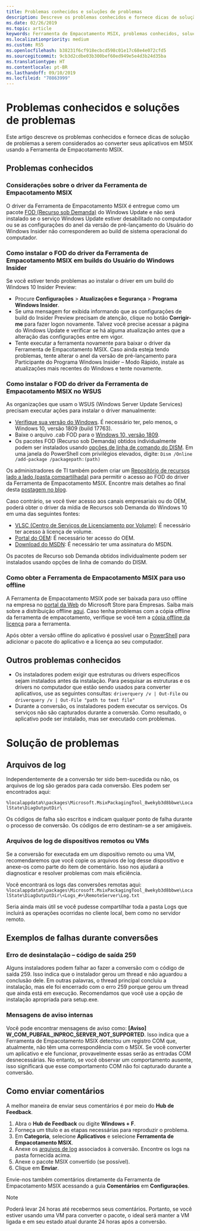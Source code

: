 ```yaml
---
title: Problemas conhecidos e soluções de problemas
description: Descreve os problemas conhecidos e fornece dicas de solução de problemas para a Ferramenta de Empacotamento MSIX.
ms.date: 02/26/2019
ms.topic: article
keywords: Ferramenta de Empacotamento MSIX, problemas conhecidos, solução de problemas
ms.localizationpriority: medium
ms.custom: RS5
ms.openlocfilehash: b38231f6cf918ecbcd598c01e17c68e4e072cfd5
ms.sourcegitcommit: 9cb3d2cdbe03b300bef60ed949e5e4d3b24d35ba
ms.translationtype: HT
ms.contentlocale: pt-BR
ms.lasthandoff: 09/10/2019
ms.locfileid: "70863999"
---
```

# <a name="known-issues-and-troubleshooting"></a>Problemas conhecidos e soluções de problemas

Este artigo descreve os problemas conhecidos e fornece dicas de solução de problemas a serem considerados ao converter seus aplicativos em MSIX usando a Ferramenta de Empacotamento MSIX.

## <a name="known-issues"></a>Problemas conhecidos

### <a name="msix-packaging-tool-driver-considerations"></a>Considerações sobre o driver da Ferramenta de Empacotamento MSIX

O driver da Ferramenta de Empacotamento MSIX é entregue como um pacote [FOD (Recurso sob Demanda)](https://docs.microsoft.com/windows-hardware/manufacture/desktop/features-on-demand-v2--capabilities) do Windows Update e não será instalado se o serviço Windows Update estiver desabilitado no computador ou se as configurações do anel da versão de pré-lançamento do Usuário do Windows Insider não corresponderem ao build de sistema operacional do computador.

### <a name="installing-msix-packaging-tool-driver-fod-on-windows-insider-builds"></a>Como instalar o FOD do driver da Ferramenta de Empacotamento MSIX em builds do Usuário do Windows Insider

Se você estiver tendo problemas ao instalar o driver em um build do Windows 10 Insider Preview:

- Procure **Configurações** > **Atualizações e Segurança** > **Programa Windows Insider**.
- Se uma mensagem for exibida informando que as configurações de build do Insider Preview precisam de atenção, clique no botão **Corrigir-me** para fazer logon novamente. Talvez você precise acessar a página do Windows Update e verificar se há alguma atualização antes que a alteração das configurações entre em vigor.
- Tente executar a ferramenta novamente para baixar o driver da Ferramenta de Empacotamento MSIX. Caso ainda esteja tendo problemas, tente alterar o anel da versão de pré-lançamento para Participante do Programa Windows Insider – Modo Rápido, instale as atualizações mais recentes do Windows e tente novamente.

### <a name="installing-msix-packaging-tool-driver-fod-in-wsus"></a>Como instalar o FOD do driver da Ferramenta de Empacotamento MSIX no WSUS

As organizações que usam o WSUS (Windows Server Update Services) precisam executar ações para instalar o driver manualmente:

- [Verifique sua versão do Windows](https://support.microsoft.com/help/13443/windows-which-operating-system). É necessário ter, pelo menos, o Windows 10, versão 1809 (build 17763).
- Baixe o arquivo .cab FOD para o [Windows 10, versão 1809](https://download.microsoft.com/download/8/4/3/8436215A-42DB-4FD2-966D-60D436D6EEFC/Msix-PackagingTool-Driver-Package~31bf3856ad364e35~amd64~~.cab).
- Os pacotes FOD (Recurso sob Demanda) obtidos individualmente podem ser instalados usando [opções de linha de comando do DISM](https://docs.microsoft.com/windows-hardware/manufacture/desktop/dism-operating-system-package-servicing-command-line-options). Em uma janela do PowerShell com privilégios elevados, digite: ```Dism /Online /add-package /packagepath:(path)```

Os administradores de TI também podem criar um [Repositório de recursos lado a lado (pasta compartilhada)](https://docs.microsoft.com/windows-server/administration/server-manager/configure-features-on-demand-in-windows-server) para permitir o acesso ao FOD do driver da Ferramenta de Empacotamento MSIX. Encontre mais detalhes ao final desta [postagem no blog](https://techcommunity.microsoft.com/t5/Windows-IT-Pro-Blog/Language-pack-acquisition-and-retention-for-enterprise-devices/ba-p/275404).

Caso contrário, se você tiver acesso aos canais empresariais ou do OEM, poderá obter o driver da mídia de Recursos sob Demanda do Windows 10 em uma das seguintes fontes:

- [VLSC (Centro de Serviços de Licenciamento por Volume)](https://www.microsoft.com/Licensing/servicecenter/default.aspx): É necessário ter acesso à licença de volume.
- [Portal do OEM](https://www.microsoftoem.com): É necessário ter acesso do OEM.
- [Download do MSDN](https://my.visualstudio.com/Downloads/Featured): É necessário ter uma assinatura do MSDN.

Os pacotes de Recurso sob Demanda obtidos individualmente podem ser instalados usando opções de linha de comando do DISM.

### <a name="getting-the-msix-packaging-tool-for-offline-use"></a>Como obter a Ferramenta de Empacotamento MSIX para uso offline

A Ferramenta de Empacotamento MSIX pode ser baixada para uso offline na empresa no [portal da Web](https://businessstore.microsoft.com/store) do Microsoft Store para Empresas. Saiba mais sobre a distribuição offline [aqui](https://docs.microsoft.com/microsoft-store/distribute-offline-apps). Caso tenha problemas com a cópia offline da ferramenta de empacotamento, verifique se você tem a [cópia offline da licença](https://docs.microsoft.com/microsoft-store/distribute-offline-apps#download-an-offline-licensed-app) para a ferramenta. 

Após obter a versão offline do aplicativo é possível usar o [PowerShell](https://docs.microsoft.com/powershell/module/dism/add-appxprovisionedpackage?view=win10-ps) para adicionar o pacote do aplicativo e a licença ao seu computador.


## <a name="other-known-issues"></a>Outros problemas conhecidos

- Os instaladores podem exigir que estruturas ou drivers específicos sejam instalados antes da instalação. Para pesquisar as estruturas e os drivers no computador que estão sendo usados para converter aplicativos, use as seguintes consultas: ```driverquery /v | Out-File``` ou ```driverquery /v | Out-File "path to text file"```
- Durante a conversão, os instaladores podem executar os serviços. Os serviços não são capturados durante a conversão. Como resultado, o aplicativo pode ser instalado, mas ser executado com problemas.

# <a name="troubleshooting"></a>Solução de problemas

## <a name="log-files"></a>Arquivos de log

Independentemente de a conversão ter sido bem-sucedida ou não, os arquivos de log são gerados para cada conversão. Eles podem ser encontrados aqui: 

`%localappdata%\packages\Microsoft.MsixPackagingTool_8wekyb3d8bbwe\LocalState\DiagOutputDir\`

Os códigos de falha são escritos e indicam qualquer ponto de falha durante o processo de conversão. Os códigos de erro destinam-se a ser amigáveis.

### <a name="log-files-from-remote-devices-or-vms"></a>Arquivos de log de dispositivos remotos ou VMs

Se a conversão for executada em um dispositivo remoto ou uma VM, recomendaremos que você copie os arquivos de log desse dispositivo e anexe-os como parte do item de comentário. Isso nos ajudará a diagnosticar e resolver problemas com mais eficiência. 

Você encontrará os logs das conversões remotas aqui: `%localappdata%\packages\Microsoft.MsixPackagingTool_8wekyb3d8bbwe\LocalState\DiagOutputDir\<Logs_#>\RemoteServer\Log.txt`

Seria ainda mais útil se você pudesse compartilhar toda a pasta Logs que incluirá as operações ocorridas no cliente local, bem como no servidor remoto.

## <a name="examples-of-failures-during-conversions"></a>Exemplos de falhas durante conversões

### <a name="uninstallation-error---exit-code-259"></a>Erro de desinstalação – código de saída 259

Alguns instaladores podem falhar ao fazer a conversão com o código de saída 259. Isso indica que o instalador gerou um thread e não aguardou a conclusão dele. Em outras palavras, o thread principal concluiu a instalação, mas ele foi encerrado com o erro 259 porque gerou um thread que ainda está em execução. Recomendamos que você use a opção de instalação apropriada para setup.exe.

### <a name="internal-warning-messages"></a>Mensagens de aviso internas

Você pode encontrar mensagens de aviso como: **[Aviso] W_COM_PUBFAIL_INPROC_SERVER_NOT_SUPPORTED**.
Isso indica que a Ferramenta de Empacotamento MSIX detectou um registro COM que, atualmente, não têm uma correspondência com o MSIX. Se você converter um aplicativo e ele funcionar, provavelmente essas serão as entradas COM desnecessárias. No entanto, se você observar um comportamento ausente, isso significará que esse comportamento COM não foi capturado durante a conversão.

## <a name="sending-feedback"></a>Como enviar comentários

A melhor maneira de enviar seus comentários é por meio do **Hub de Feedback**.
1. Abra o **Hub de Feedback** ou digite **Windows + F**.
2. Forneça um título e as etapas necessárias para reproduzir o problema.
3. Em **Categoria**, selecione **Aplicativos** e selecione **Ferramenta de Empacotamento MSIX**.
4. Anexe os [arquivos de log](#log-files) associados à conversão. Encontre os logs na pasta fornecida acima.
5. Anexe o pacote MSIX convertido (se possível).
6. Clique em **Enviar**.

Envie-nos também comentários diretamente da Ferramenta de Empacotamento MSIX acessando a guia **Comentários** em **Configurações**. 

> [!NOTE]
> Poderá levar 24 horas até recebermos seus comentários. Portanto, se você estiver usando uma VM para converter o pacote, o ideal será manter a VM ligada e em seu estado atual durante 24 horas após a conversão. 
